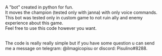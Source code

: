 A "bot" created in python for fun. <br />
It moves the champion (tested only with janna) with only voice commands. <br />
This bot was tested only in custom game to not ruin ally and enemy experience about this game. <br />
Feel free to use this code however you want.<br /><br />

The code is really really simple but if you have some question u can send me a message on telegram: @ilmagicopisu or discord: Pisulino#8288.
